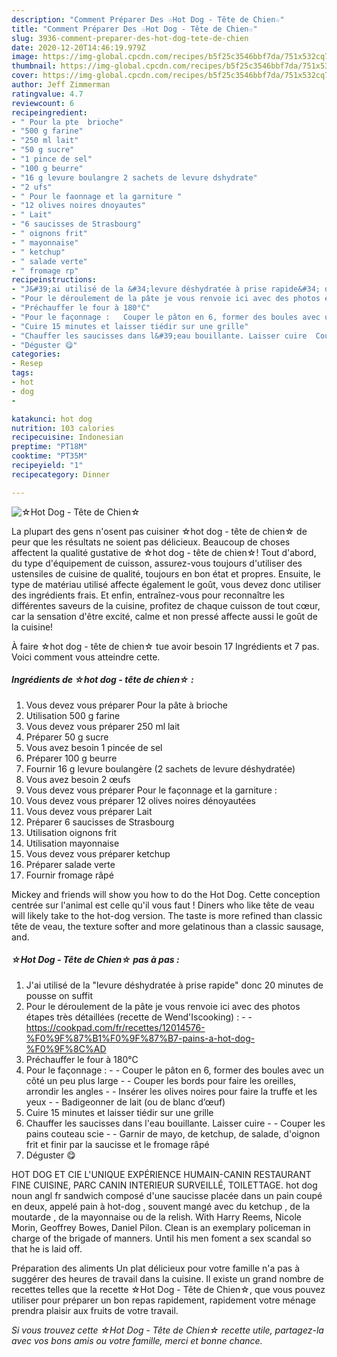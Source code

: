 ```yaml
---
description: "Comment Préparer Des ☆Hot Dog - Tête de Chien☆"
title: "Comment Préparer Des ☆Hot Dog - Tête de Chien☆"
slug: 3936-comment-preparer-des-hot-dog-tete-de-chien
date: 2020-12-20T14:46:19.979Z
image: https://img-global.cpcdn.com/recipes/b5f25c3546bbf7da/751x532cq70/☆hot-dog-tete-de-chien☆-photo-principale-de-la-recette.jpg
thumbnail: https://img-global.cpcdn.com/recipes/b5f25c3546bbf7da/751x532cq70/☆hot-dog-tete-de-chien☆-photo-principale-de-la-recette.jpg
cover: https://img-global.cpcdn.com/recipes/b5f25c3546bbf7da/751x532cq70/☆hot-dog-tete-de-chien☆-photo-principale-de-la-recette.jpg
author: Jeff Zimmerman
ratingvalue: 4.7
reviewcount: 6
recipeingredient:
- " Pour la pte  brioche"
- "500 g farine"
- "250 ml lait"
- "50 g sucre"
- "1 pince de sel"
- "100 g beurre"
- "16 g levure boulangre 2 sachets de levure dshydrate"
- "2 ufs"
- " Pour le faonnage et la garniture "
- "12 olives noires dnoyautes"
- " Lait"
- "6 saucisses de Strasbourg"
- " oignons frit"
- " mayonnaise"
- " ketchup"
- " salade verte"
- " fromage rp"
recipeinstructions:
- "J&#39;ai utilisé de la &#34;levure déshydratée à prise rapide&#34; donc 20 minutes de pousse on suffit"
- "Pour le déroulement de la pâte je vous renvoie ici avec des photos étapes très détaillées (recette de Wend&#39;Iscooking) :   https://cookpad.com/fr/recettes/12014576-%F0%9F%87%B1%F0%9F%87%B7-pains-a-hot-dog-%F0%9F%8C%AD"
- "Préchauffer le four à 180°C"
- "Pour le façonnage :   Couper le pâton en 6, former des boules avec un côté un peu plus large  Couper les bords pour faire les oreilles, arrondir les angles  Insérer les olives noires pour faire la truffe et les yeux  Badigeonner de lait (ou de blanc d’œuf)"
- "Cuire 15 minutes et laisser tiédir sur une grille"
- "Chauffer les saucisses dans l&#39;eau bouillante. Laisser cuire  Couper les pains couteau scie  Garnir de mayo, de ketchup, de salade, d&#39;oignon frit et finir par la saucisse et le fromage râpé"
- "Déguster 😋"
categories:
- Resep
tags:
- hot
- dog
- 

katakunci: hot dog  
nutrition: 103 calories
recipecuisine: Indonesian
preptime: "PT18M"
cooktime: "PT35M"
recipeyield: "1"
recipecategory: Dinner

---
```



![☆Hot Dog - Tête de Chien☆](https://img-global.cpcdn.com/recipes/b5f25c3546bbf7da/751x532cq70/☆hot-dog-tete-de-chien☆-photo-principale-de-la-recette.jpg)

La plupart des gens n'osent pas cuisiner ☆hot dog - tête de chien☆ de peur que les résultats ne soient pas délicieux. Beaucoup de choses affectent la qualité gustative de ☆hot dog - tête de chien☆! Tout d'abord, du type d'équipement de cuisson, assurez-vous toujours d'utiliser des ustensiles de cuisine de qualité, toujours en bon état et propres. Ensuite, le type de matériau utilisé affecte également le goût, vous devez donc utiliser des ingrédients frais. Et enfin, entraînez-vous pour reconnaître les différentes saveurs de la cuisine, profitez de chaque cuisson de tout cœur, car la sensation d'être excité, calme et non pressé affecte aussi le goût de la cuisine!

<!--inarticleads1-->

À faire ☆hot dog - tête de chien☆ tue avoir besoin 17 Ingrédients et 7 pas. Voici comment vous atteindre cette.

##### Ingrédients de ☆hot dog - tête de chien☆ :

1. Vous devez vous préparer  Pour la pâte à brioche
1. Utilisation 500 g farine
1. Vous devez vous préparer 250 ml lait
1. Préparer 50 g sucre
1. Vous avez besoin 1 pincée de sel
1. Préparer 100 g beurre
1. Fournir 16 g levure boulangère (2 sachets de levure déshydratée)
1. Vous avez besoin 2 œufs
1. Vous devez vous préparer  Pour le façonnage et la garniture :
1. Vous devez vous préparer 12 olives noires dénoyautées
1. Vous devez vous préparer  Lait
1. Préparer 6 saucisses de Strasbourg
1. Utilisation  oignons frit
1. Utilisation  mayonnaise
1. Vous devez vous préparer  ketchup
1. Préparer  salade verte
1. Fournir  fromage râpé


Mickey and friends will show you how to do the Hot Dog. Cette conception centrée sur l&#39;animal est celle qu&#39;il vous faut ! Diners who like tête de veau will likely take to the hot-dog version. The taste is more refined than classic tête de veau, the texture softer and more gelatinous than a classic sausage, and. 

<!--inarticleads2-->

##### ☆Hot Dog - Tête de Chien☆ pas à pas :

1. J&#39;ai utilisé de la &#34;levure déshydratée à prise rapide&#34; donc 20 minutes de pousse on suffit
1. Pour le déroulement de la pâte je vous renvoie ici avec des photos étapes très détaillées (recette de Wend&#39;Iscooking) :  -  - https://cookpad.com/fr/recettes/12014576-%F0%9F%87%B1%F0%9F%87%B7-pains-a-hot-dog-%F0%9F%8C%AD
1. Préchauffer le four à 180°C
1. Pour le façonnage :  -  - Couper le pâton en 6, former des boules avec un côté un peu plus large -  - Couper les bords pour faire les oreilles, arrondir les angles -  - Insérer les olives noires pour faire la truffe et les yeux -  - Badigeonner de lait (ou de blanc d’œuf)
1. Cuire 15 minutes et laisser tiédir sur une grille
1. Chauffer les saucisses dans l&#39;eau bouillante. Laisser cuire -  - Couper les pains couteau scie -  - Garnir de mayo, de ketchup, de salade, d&#39;oignon frit et finir par la saucisse et le fromage râpé
1. Déguster 😋


HOT DOG ET CIE L&#39;UNIQUE EXPÉRIENCE HUMAIN-CANIN RESTAURANT FINE CUISINE, PARC CANIN INTERIEUR SURVEILLÉ, TOILETTAGE. hot dog noun angl fr sandwich composé d&#39;une saucisse placée dans un pain coupé en deux, appelé pain à hot-dog , souvent mangé avec du ketchup , de la moutarde , de la mayonnaise ou de la relish. With Harry Reems, Nicole Morin, Geoffrey Bowes, Daniel Pilon. Clean is an exemplary policeman in charge of the brigade of manners. Until his men foment a sex scandal so that he is laid off. 

<!--inarticleads1-->

<p>
Préparation des aliments Un plat délicieux pour votre famille n'a pas à suggérer des heures de travail dans la cuisine. Il existe un grand nombre de recettes telles que la recette ☆Hot Dog - Tête de Chien☆, que vous pouvez utiliser pour préparer un bon repas rapidement, rapidement votre ménage prendra plaisir aux fruits de votre travail.
</p>

<p>
<i>Si vous trouvez cette ☆Hot Dog - Tête de Chien☆ recette utile, partagez-la avec vos bons amis ou votre famille, merci et bonne chance.</i>
</p>
